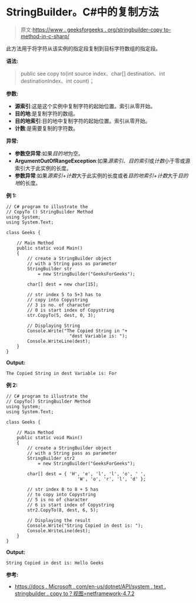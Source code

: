 # StringBuilder。C#中的复制方法

> 原文:[https://www . geeksforgeeks . org/stringbuilder-copy to-method-in-c-sharp/](https://www.geeksforgeeks.org/stringbuilder-copyto-method-in-c-sharp/)

此方法用于将字符从该实例的指定段复制到目标字符数组的指定段。

**语法:**

> public see copy to(int source index、char[] destination、int destinationIndex、int count)；

**参数:**

*   **源索引**:这是这个实例中复制字符的起始位置。索引从零开始。
*   **目的地**:是复制字符的数组。
*   **目的地索引**:目的地中复制字符的起始位置。索引从零开始。
*   **计数**:是需要复制的字符数。

**异常:**

*   **参数空异常**:如果*目的地*为空。
*   **ArgumentOutOfRangeException**:如果*源索引*、*目的索引*或*计数*小于零或源索引大于此实例的长度。
*   **参数异常**:如果*源索引+计数*大于此实例的长度或者*目的地索引+计数*大于*目的地*的长度。

**例 1:**

```
// C# program to illustrate the
// CopyTo () StringBuilder Method
using System;
using System.Text;

class Geeks {

    // Main Method
    public static void Main()
    {
        // create a StringBuilder object
        // with a String pass as parameter
        StringBuilder str
            = new StringBuilder("GeeksForGeeks");

        char[] dest = new char[15];

        // str index 5 to 5+3 has to
        // copy into Copystring
        // 3 is no. of character
        // 0 is start index of Copystring
        str.CopyTo(5, dest, 0, 3);

        // Displaying String
        Console.Write("The Copied String in "+
                        "dest Variable is: ");
        Console.WriteLine(dest);
    }
}
```

**Output:**

```
The Copied String in dest Variable is: For

```

**例 2:**

```
// C# program to illustrate the
// CopyTo() StringBuilder Method
using System;
using System.Text;

class Geeks {

    // Main Method
    public static void Main()
    {
        // create a StringBuilder object
        // with a String pass as parameter
        StringBuilder str2
            = new StringBuilder("GeeksForGeeks");

        char[] dest = { 'H', 'e', 'l', 'l', 'o', ' ',
                           'W', 'o', 'r', 'l', 'd' };

        // str index 8 to 8 + 5 has
        // to copy into Copystring
        // 5 is no of character
        // 6 is start index of Copystring
        str2.CopyTo(8, dest, 6, 5);

        // Displaying the result
        Console.Write("String Copied in dest is: ");
        Console.WriteLine(dest);
    }
}
```

**Output:**

```
String Copied in dest is: Hello Geeks

```

**参考:**

*   [https://docs . Microsoft . com/en-us/dotnet/API/system . text . stringbuilder . copy to？视图=netframework-4.7.2](https://docs.microsoft.com/en-us/dotnet/api/system.text.stringbuilder.copyto?view=netframework-4.7.2)